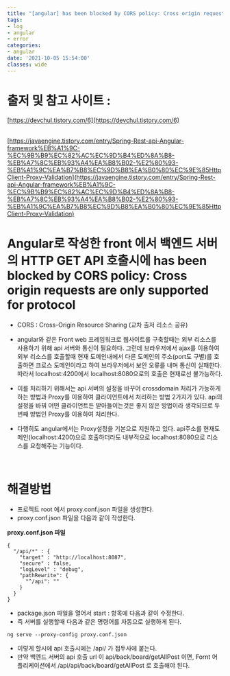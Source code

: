 ```yaml
---
title: "[angular] has been blocked by CORS policy: Cross origin requests are only supported for protocol "
tags:
- log
- angular
- error
categories:
- angular
date: '2021-10-05 15:54:00'
classes: wide
---
```


# 출저 및 참고 사이트 :  
[https://devchul.tistory.com/6](https://devchul.tistory.com/6)  
<br/>

[https://javaengine.tistory.com/entry/Spring-Rest-api-Angular-framework%EB%A1%9C-%EC%9B%B9%EC%82%AC%EC%9D%B4%ED%8A%B8-%EB%A7%8C%EB%93%A4%EA%B8%B02-%E2%80%93-%EB%A1%9C%EA%B7%B8%EC%9D%B8%EA%B0%80%EC%9E%85HttpClient-Proxy-Validation](https://javaengine.tistory.com/entry/Spring-Rest-api-Angular-framework%EB%A1%9C-%EC%9B%B9%EC%82%AC%EC%9D%B4%ED%8A%B8-%EB%A7%8C%EB%93%A4%EA%B8%B02-%E2%80%93-%EB%A1%9C%EA%B7%B8%EC%9D%B8%EA%B0%80%EC%9E%85HttpClient-Proxy-Validation)


# Angular로 작성한 front 에서 백엔드 서버의 HTTP GET API 호출시에 has been blocked by CORS policy: Cross origin requests are only supported for protocol
- CORS : Cross-Origin Resource Sharing (교차 출저 리소스 공유)
- angular와 같은 Front web 프레임워크로 웹사이트를 구축할때는 외부 리소스를 사용하기 위해 api 서버와 통신이 필요하다. 그런데 브라우저에서 ajax를 이용하여 외부 리소스를 호출할때 현재 도메인내에서 다른 도메인의 주소(port도 구별)를 호출하면 크로스 도메인이라고 하여 브라우저에서 보안 오류를 내며 통신이 실패한다. 따라서 localhost:4200에서 localhost:8080으로의 호출은 현재로선 불가능하다.

- 이를 처리하기 위해서는 api 서버의 설정을 바꾸어 crossdomain 처리가 가능하게 하는 방법과 Proxy를 이용하여 클라이언트에서 처리하는 방법 2가지가 있다. api의 설정을 바꿔 어떤 클라이언트든 받아들이는것은 좋지 않은 방법이라 생각되므로 두번째 방법인 Proxy를 이용하여 처리한다.

- 다행히도 angular에서는 Proxy설정을 기본으로 지원하고 있다. api주소를 현재도메인(localhost:4200)으로 호출하더라도 내부적으로 localhost:8080으로 리소스를 요청해주는 기능이다.

<br/>

# 해결방법
- 프로젝트 root 에서 proxy.conf.json 파일을 생성한다.
- proxy.conf.json 파일을 다음과 같이 작성한다.


**proxy.conf.json 파일**
```
{
  "/api/*" : {
    "target" : "http://localhost:8087",
    "secure" : false,
    "logLevel" : "debug",
    "pathRewrite": {
      "^/api": ""
    }
  }
}
```
- package.json 파일을 열어서 start : 항목에 다음과 같이 수정한다.
- 즉 서버를 실행할때 다음과 같은 명령어를 자동으로 실행하게 된다.

```ng serve --proxy-config proxy.conf.json```

- 이렇게 할시에 api 호출시에는 /api/ 가 접두사에 붙는다.
- 만약 백엔드 서버의 api 호출 url 이 api/back/board/getAllPost 이면, Fornt 어플리케이션에서 /api/api/back/board/getAllPost 로 호출해야 된다.


